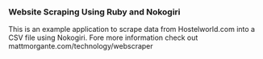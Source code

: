 ### Website Scraping Using Ruby and Nokogiri
This is an example application to scrape data from Hostelworld.com into a CSV file using Nokogiri. Fore more information check out mattmorgante.com/technology/webscraper